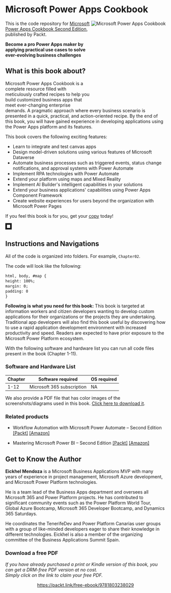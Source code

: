 # Microsoft Power Apps Cookbook

<a href="https://www.packtpub.com/programming/microsoft-power-apps-cookbook?utm_source=github&utm_medium=repository&utm_campaign=9781786461629"><img src="https://www.packtpub.com/media/catalog/product/cache/4cdce5a811acc0d2926d7f857dceb83b/9/7/9781800569553-original_71.jpeg" alt="Microsoft Power Apps Cookbook" height="256px" align="right"></a>

This is the code repository for [Microsoft Power Apps Cookbook Second Edition](https://www.packtpub.com/programming/microsoft-power-apps-cookbook?utm_source=github&utm_medium=repository&utm_campaign=9781786461629), published by Packt.

**Become a pro Power Apps maker by applying practical use cases to solve ever-evolving business challenges**

## What is this book about?
Microsoft Power Apps Cookbook is a complete resource filled with meticulously crafted recipes to help you build customized business apps that meet ever-changing enterprise demands. A pragmatic approach where every business scenario is presented in a quick, practical, and action-oriented recipe. By the end of this book, you will have gained experience in developing applications using the Power Apps platform and its features.

This book covers the following exciting features:
* Learn to integrate and test canvas apps
* Design model-driven solutions using various features of Microsoft Dataverse
* Automate business processes such as triggered events, status change notifications, and approval systems with Power Automate
* Implement RPA technologies with Power Automate
* Extend your platform using maps and Mixed Reality
* Implement AI Builder's intelligent capabilities in your solutions
* Extend your business applications' capabilities using Power Apps Component Framework
* Create website experiences for users beyond the organization with Microsoft Power Pages

If you feel this book is for you, get your [copy](https://www.amazon.com/dp/1800569556) today!

<a href="https://www.packtpub.com/?utm_source=github&utm_medium=banner&utm_campaign=GitHubBanner"><img src="https://raw.githubusercontent.com/PacktPublishing/GitHub/master/GitHub.png" 
alt="https://www.packtpub.com/" border="5" /></a>

## Instructions and Navigations
All of the code is organized into folders. For example, `Chapter02`.

The code will look like the following:
```
html, body, #map {
height: 100%;
margin: 0;
padding: 0
}
```

**Following is what you need for this book:**
This book is targeted at information workers and citizen developers wanting to develop custom applications for their organizations or the projects they are undertaking. Traditional app developers will also find this book useful by discovering how to use a rapid application development environment with increased productivity and speed. Readers are expected to have prior exposure to the Microsoft Power Platform ecosystem.

With the following software and hardware list you can run all code files present in the book (Chapter 1-11).
### Software and Hardware List
| Chapter | Software required | OS required |
| -------- | ------------------------------------ | ----------------------------------- |
| 1-12 | Microsoft 365 subscription | NA |

We also provide a PDF file that has color images of the screenshots/diagrams used in this book. [Click here to download it](https://static.packt-cdn.com/downloads/9781803238029_ColorImages.pdf).

### Related products
* Workflow Automation with Microsoft Power Automate – Second Edition [[Packt]](https://www.packtpub.com/product/workflow-automation-with-microsoft-power-automate/9781803237671?_ga=2.31922174.1312646125.1661148577-1706707455.1650280719) [[Amazon]](https://www.amazon.com/dp/1803237678/)

* Mastering Microsoft Power BI – Second Edition [[Packt]](https://www.packtpub.com/product/mastering-microsoft-power-bi/9781801811484?_ga=2.65552238.1312646125.1661148577-1706707455.1650280719) [[Amazon]](https://www.amazon.com/dp/1801811482/)

## Get to Know the Author
**Eickhel Mendoza**
 is a Microsoft Business Applications MVP with many years of experience in project management, Microsoft Azure development, and Microsoft Power Platform technologies.

He is a team lead of the Business Apps department and oversees all Microsoft 365 and Power Platform projects. He has contributed to significant community events such as the Power Platform World Tour, Global Azure Bootcamp, Microsoft 365 Developer Bootcamp, and Dynamics 365 Saturdays.

He coordinates the TenerifeDev and Power Platform Canarias user groups with a group of like-minded developers eager to share their knowledge in different technologies. Eickhel is also a member of the organizing committee of the Business Applications Summit Spain.
### Download a free PDF

 <i>If you have already purchased a print or Kindle version of this book, you can get a DRM-free PDF version at no cost.<br>Simply click on the link to claim your free PDF.</i>
<p align="center"> <a href="https://packt.link/free-ebook/9781803238029">https://packt.link/free-ebook/9781803238029 </a> </p>